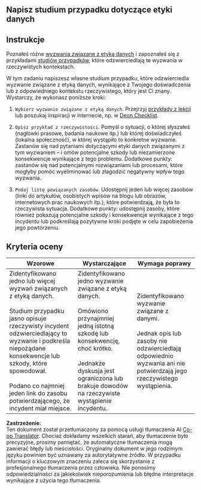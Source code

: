 <!--
CO_OP_TRANSLATOR_METADATA:
{
  "original_hash": "b588c0fc73014f52520c666efc3e0cc3",
  "translation_date": "2025-08-24T21:25:27+00:00",
  "source_file": "1-Introduction/02-ethics/assignment.md",
  "language_code": "pl"
}
-->
## Napisz studium przypadku dotyczące etyki danych

## Instrukcje

Poznałeś różne [wyzwania związane z etyką danych](README.md#2-ethics-challenges) i zapoznałeś się z przykładami [studiów przypadków](README.md#3-case-studies), które odzwierciedlają te wyzwania w rzeczywistych kontekstach.

W tym zadaniu napiszesz własne studium przypadku, które odzwierciedla wyzwanie związane z etyką danych, wynikające z Twojego doświadczenia lub z odpowiedniego kontekstu rzeczywistego, który jest Ci znany. Wystarczy, że wykonasz poniższe kroki:

1. `Wybierz wyzwanie związane z etyką danych`. Przejrzyj [przykłady z lekcji](README.md#2-ethics-challenges) lub poszukaj inspiracji w internecie, np. w [Deon Checklist](https://deon.drivendata.org/examples/).

2. `Opisz przykład z rzeczywistości`. Pomyśl o sytuacji, o której słyszałeś (nagłówki prasowe, badania naukowe itp.) lub której doświadczyłeś (lokalna społeczność), w której wystąpiło to konkretne wyzwanie. Zastanów się nad pytaniami dotyczącymi etyki danych związanymi z tym wyzwaniem – i omów potencjalne szkody lub niezamierzone konsekwencje wynikające z tego problemu. Dodatkowe punkty: zastanów się nad potencjalnymi rozwiązaniami lub procesami, które mogłyby pomóc wyeliminować lub złagodzić negatywny wpływ tego wyzwania.

3. `Podaj listę powiązanych zasobów`. Udostępnij jeden lub więcej zasobów (linki do artykułów, osobistych wpisów na blogu lub obrazów, internetowych prac naukowych itp.), które potwierdzają, że była to rzeczywista sytuacja. Dodatkowe punkty: udostępnij zasoby, które również pokazują potencjalne szkody i konsekwencje wynikające z tego incydentu lub podkreślają pozytywne kroki podjęte w celu zapobieżenia jego powtórzeniu.



## Kryteria oceny

Wzorowe | Wystarczające | Wymaga poprawy
--- | --- | -- |
Zidentyfikowano jedno lub więcej wyzwań związanych z etyką danych. <br/> <br/> Studium przypadku jasno opisuje rzeczywisty incydent odzwierciedlający to wyzwanie i podkreśla niepożądane konsekwencje lub szkody, które spowodował. <br/><br/> Podano co najmniej jeden link do zasobu potwierdzającego, że incydent miał miejsce. | Zidentyfikowano jedno wyzwanie związane z etyką danych. <br/><br/> Omówiono przynajmniej jedną istotną szkodę lub konsekwencję, choć krótko. <br/><br/> Jednakże dyskusja jest ograniczona lub brakuje dowodów na rzeczywiste wystąpienie incydentu. | Zidentyfikowano wyzwanie związane z danymi. <br/><br/> Jednak opis lub zasoby nie odzwierciedlają odpowiednio wyzwania ani nie potwierdzają jego rzeczywistego wystąpienia. |

**Zastrzeżenie**:  
Ten dokument został przetłumaczony za pomocą usługi tłumaczenia AI [Co-op Translator](https://github.com/Azure/co-op-translator). Chociaż dokładamy wszelkich starań, aby tłumaczenie było precyzyjne, prosimy pamiętać, że automatyczne tłumaczenia mogą zawierać błędy lub nieścisłości. Oryginalny dokument w jego rodzimym języku powinien być uznawany za autorytatywne źródło. W przypadku informacji o kluczowym znaczeniu zaleca się skorzystanie z profesjonalnego tłumaczenia przez człowieka. Nie ponosimy odpowiedzialności za jakiekolwiek nieporozumienia lub błędne interpretacje wynikające z użycia tego tłumaczenia.